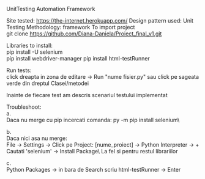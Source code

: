 UnitTesting Automation Framework

Site tested: https://the-internet.herokuapp.com/
Design pattern used: Unit Testing
Methodology: framework
To import project\
git clone https://github.com/Diana-Daniela/Proiect_final_v1.git

Libraries to install:\
pip install -U selenium\
pip install webdriver-manager
pip install html-testRunner

Run tests:\
click dreapta in zona de editare -> Run "nume fisier.py"
sau click pe sageata verde din dreptul Clasei/metodei

Inainte de fiecare test am descris scenariul testului implementat

Troubleshoot:\
a.\
Daca nu merge cu pip incercati comanda: py -m pip install selenium\

b.\
Daca nici asa nu merge:\
File -> Settings -> Click pe Project: [nume_proiect] -> Python Interpreter -> +\
Cautati 'selenium' -> Install Package\ 
La fel si pentru restul librariilor 

c.\
Python Packages -> in bara de Search scriu html-testRunner -> Enter

